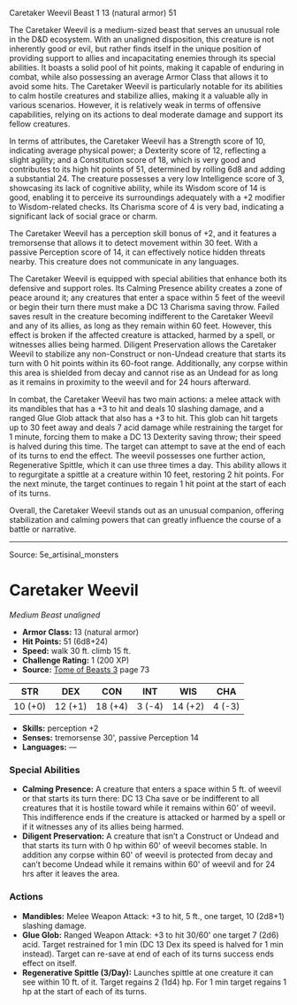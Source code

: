 <MonsterName/>Caretaker Weevil</MonsterName>
<CreatureType/>Beast</CreatureType>
<CR/>1</CR>
<AC/>13 (natural armor)</AC>
<HP/>51</HP>
<summary>The Caretaker Weevil is a medium-sized beast that serves an unusual role in the D&D ecosystem. With an unaligned disposition, this creature is not inherently good or evil, but rather finds itself in the unique position of providing support to allies and incapacitating enemies through its special abilities. It boasts a solid pool of hit points, making it capable of enduring in combat, while also possessing an average Armor Class that allows it to avoid some hits. The Caretaker Weevil is particularly notable for its abilities to calm hostile creatures and stabilize allies, making it a valuable ally in various scenarios. However, it is relatively weak in terms of offensive capabilities, relying on its actions to deal moderate damage and support its fellow creatures.</summary>

<detail>

In terms of attributes, the Caretaker Weevil has a Strength score of 10, indicating average physical power; a Dexterity score of 12, reflecting a slight agility; and a Constitution score of 18, which is very good and contributes to its high hit points of 51, determined by rolling 6d8 and adding a substantial 24. The creature possesses a very low Intelligence score of 3, showcasing its lack of cognitive ability, while its Wisdom score of 14 is good, enabling it to perceive its surroundings adequately with a +2 modifier to Wisdom-related checks. Its Charisma score of 4 is very bad, indicating a significant lack of social grace or charm.

The Caretaker Weevil has a perception skill bonus of +2, and it features a tremorsense that allows it to detect movement within 30 feet. With a passive Perception score of 14, it can effectively notice hidden threats nearby. This creature does not communicate in any languages.

The Caretaker Weevil is equipped with special abilities that enhance both its defensive and support roles. Its Calming Presence ability creates a zone of peace around it; any creatures that enter a space within 5 feet of the weevil or begin their turn there must make a DC 13 Charisma saving throw. Failed saves result in the creature becoming indifferent to the Caretaker Weevil and any of its allies, as long as they remain within 60 feet. However, this effect is broken if the affected creature is attacked, harmed by a spell, or witnesses allies being harmed. Diligent Preservation allows the Caretaker Weevil to stabilize any non-Construct or non-Undead creature that starts its turn with 0 hit points within its 60-foot range. Additionally, any corpse within this area is shielded from decay and cannot rise as an Undead for as long as it remains in proximity to the weevil and for 24 hours afterward.

In combat, the Caretaker Weevil has two main actions: a melee attack with its mandibles that has a +3 to hit and deals 10 slashing damage, and a ranged Glue Glob attack that also has a +3 to hit. This glob can hit targets up to 30 feet away and deals 7 acid damage while restraining the target for 1 minute, forcing them to make a DC 13 Dexterity saving throw; their speed is halved during this time. The target can attempt to save at the end of each of its turns to end the effect. The weevil possesses one further action, Regenerative Spittle, which it can use three times a day. This ability allows it to regurgitate a spittle at a creature within 10 feet, restoring 2 hit points. For the next minute, the target continues to regain 1 hit point at the start of each of its turns. 

Overall, the Caretaker Weevil stands out as an unusual companion, offering stabilization and calming powers that can greatly influence the course of a battle or narrative.</detail>



---

Source: 5e_artisinal_monsters

# Caretaker Weevil

*Medium* *Beast* *unaligned*

- **Armor Class:** 13 (natural armor)
- **Hit Points:** 51 (6d8+24)
- **Speed:** walk 30 ft. climb 15 ft.
- **Challenge Rating:** 1 (200 XP)
- **Source:** [Tome of Beasts 3](https://koboldpress.com/kpstore/product/tome-of-beasts-3-for-5th-edition/) page 73

| STR | DEX | CON | INT | WIS | CHA |
| --- | --- | --- | --- | --- | --- |
| 10 (+0) | 12 (+1) | 18 (+4) | 3 (-4) | 14 (+2) | 4 (-3) |

- **Skills:** perception +2
- **Senses:** tremorsense 30', passive Perception 14
- **Languages:** —

### Special Abilities

- **Calming Presence:** A creature that enters a space within 5 ft. of weevil or that starts its turn there: DC 13 Cha save or be indifferent to all creatures that it is hostile toward while it remains within 60' of weevil. This indifference ends if the creature is attacked or harmed by a spell or if it witnesses any of its allies being harmed.
- **Diligent Preservation:** A creature that isn’t a Construct or Undead and that starts its turn with 0 hp within 60' of weevil becomes stable. In addition any corpse within 60' of weevil is protected from decay and can’t become Undead while it remains within 60' of weevil and for 24 hrs after it leaves the area.

### Actions

- **Mandibles:** Melee Weapon Attack: +3 to hit, 5 ft., one target, 10 (2d8+1) slashing damage.
- **Glue Glob:** Ranged Weapon Attack: +3 to hit 30/60' one target 7 (2d6) acid. Target restrained for 1 min (DC 13 Dex its speed is halved for 1 min instead). Target can re-save at end of each of its turns success ends effect on itself.
- **Regenerative Spittle (3/Day):** Launches spittle at one creature it can see within 10 ft. of it. Target regains 2 (1d4) hp. For 1 min target regains 1 hp at the start of each of its turns.




